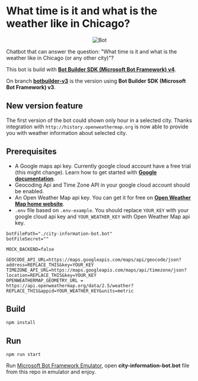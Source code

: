# What time is it and what is the weather like in Chicago?

<p align="center">
    <img alt="Bot" src="https://raw.githubusercontent.com/asc-lab/what-time-is-it-bot/master/readme-images/bot_with_weather.gif" />
</p>

Chatbot that can answer the question: "What time is it and what is the weather like  in Chicago (or any other city)"?

This bot is build with [**Bot Builder SDK (Microsoft Bot Framework) v4**](https://github.com/Microsoft/BotBuilder).

On branch [**botbuilder-v3**](https://github.com/asc-lab/what-time-is-it-bot/tree/botbuilder-v3) is the version using **Bot Builder SDK (Microsoft Bot Framework) v3**.

## New version feature

The first version of the bot could shown only hour in a selected city.
Thanks integration with `http://history.openweathermap.org` is now able to provide you with weather information about selected city.

## Prerequisites

* A Google maps api key. Currently google cloud account have a free trial (this might change). Learn how to get started with [**Google documentation**](https://developers.google.com/maps/documentation/javascript/get-api-key).
* Geocoding Api and Time Zone API in your google cloud account should be enabled.
* An Open Weather Map api key. You can get it for free on [**Open Weather Map home website**](https://home.openweathermap.org/users/sign_in).
* ```.env``` file based on ```.env-example```. You should replace `YOUR_KEY` with your google cloud api key and `YOUR_WEATHER_KEY` with Open Weather Map api key.
```
botFilePath="./city-information-bot.bot"
botFileSecret=""

MOCK_BACKEND=false

GEOCODE_API_URL=https://maps.googleapis.com/maps/api/geocode/json?address=REPLACE_THIS&key=YOUR_KEY
TIMEZONE_API_URL=https://maps.googleapis.com/maps/api/timezone/json?location=REPLACE_THIS&key=YOUR_KEY
OPENWEATHERMAP_GEOMETRY_URL = https://api.openweathermap.org/data/2.5/weather?REPLACE_THIS&appid=YOUR_WEATHER_KEY&units=metric
```

## Build

```
npm install
```

## Run

```
npm run start
```
Run [Microsoft Bot Framework Emulator](https://github.com/Microsoft/BotFramework-Emulator/releases), open **city-information-bot.bot** file from this repo in emulator and enjoy.
